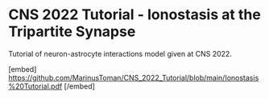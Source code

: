 # CNS 2022 Tutorial - Ionostasis at the Tripartite Synapse
Tutorial of neuron-astrocyte interactions model given at CNS 2022.

[embed] https://github.com/MarinusToman/CNS_2022_Tutorial/blob/main/Ionostasis%20Tutorial.pdf [/embed]
